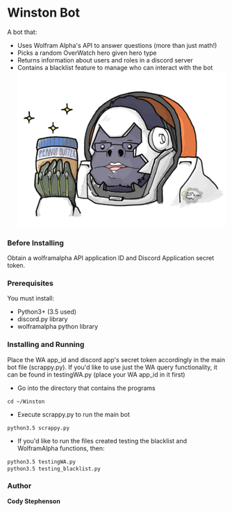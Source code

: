 # Winston Bot
A bot that:
* Uses Wolfram Alpha's API to answer questions (more than just math!)
* Picks a random OverWatch hero given hero type
* Returns information about users and roles in a discord server
* Contains a blacklist feature to manage who can interact with the bot
![Alt text](winston.png?raw=true "Optional Title")
### Before Installing
Obtain a wolframalpha API application ID and Discord Application secret token.
### Prerequisites
You must install:
* Python3+ (3.5 used)
* discord.py library
* wolframalpha python library
### Installing and Running
Place the WA app_id and discord app's secret token accordingly in the main bot file (scrappy.py). If you'd like to use just the WA query functionality, it can be found in testingWA.py (place your WA app_id in it first)
* Go into the directory that contains the programs
```
cd ~/Winston
```
* Execute scrappy.py to run the main bot
```
python3.5 scrappy.py
```
* If you'd like to run the files created testing the blacklist and WolframAlpha functions, then:
```
python3.5 testingWA.py
python3.5 testing_blacklist.py
```
### Author
**Cody Stephenson**
